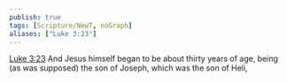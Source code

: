 ```yaml
---
publish: true
tags: [Scripture/NewT, noGraph]
aliases: ["Luke 3:23"]
---
```

[Luke 3:23](https://churchofjesuschrist.org/study/scriptures/nt/luke/3?lang=eng&id=p23#p23) And Jesus himself began to be about thirty years of age, being (as was supposed) the son of Joseph, which was the son of Heli,
